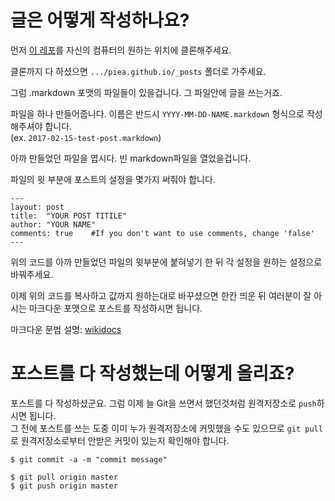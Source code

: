 # 글은 어떻게 작성하나요?

먼저 [이 레포](https://github.com/PIEA/piea.github.io)를 자신의 컴퓨터의 원하는 위치에 클론해주세요.

클론까지 다 하셨으면 `.../piea.github.io/_posts` 폴더로 가주세요.
 
그럼 .markdown 포맷의 파일들이 있을겁니다. 그 파일안에 글을 쓰는거죠.
 
파일을 하나 만들어줍니다. 이름은 반드시 `YYYY-MM-DD-NAME.markdown` 형식으로 작성해주셔야 합니다.  
(ex. `2017-02-15-test-post.markdown`)
 
아까 만들었던 파일을 엽시다. 빈 markdown파일을 열었을겁니다.

파일의 윗 부분에 포스트의 설정을 몇가지 써줘야 합니다.

```
---
layout: post
title:  "YOUR POST TITILE"
author: "YOUR NAME"
comments: true    #If you don't want to use comments, change 'false'
---
```
위의 코드를 아까 만들었던 파일의 윗부분에 붙혀넣기 한 뒤 각 설정을 원하는 설정으로 바꿔주세요.

이제 위의 코드를 복사하고 값까지 원하는대로 바꾸셨으면 한칸 띄운 뒤 여러분이 잘 아시는 마크다운 포맷으로 포스트를 작성하시면 됩니다.

마크다운 문법 설명: [wikidocs](https://wikidocs.net/1678)

# 포스트를 다 작성했는데 어떻게 올리죠?
포스트를 다 작성하셨군요. 그럼 이제 늘 Git을 쓰면서 했던것처럼 원격저장소로 `push`하시면 됩니다.  
그 전에 포스트를 쓰는 도중 이미 누가 원격저장소에 커밋했을 수도 있으므로 `git pull`로 원격저장소로부터 안받은 커밋이 있는지 확인해야 합니다.

```
$ git commit -a -m "commit message"

$ git pull origin master
$ git push origin master
```